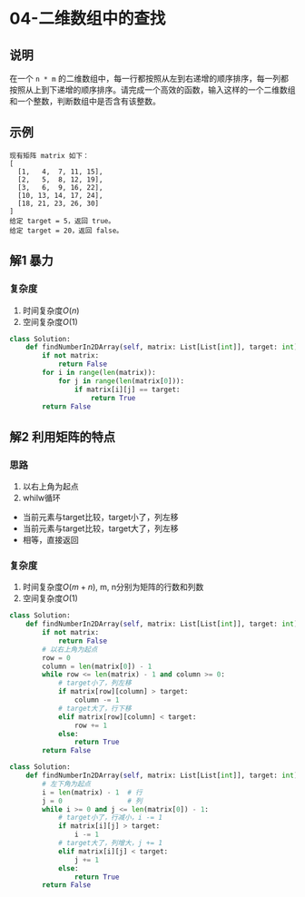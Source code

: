 # 04-二维数组中的查找

## 说明
在一个 `n * m` 的二维数组中，每一行都按照从左到右递增的顺序排序，每一列都按照从上到下递增的顺序排序。请完成一个高效的函数，输入这样的一个二维数组和一个整数，判断数组中是否含有该整数。

## 示例
```
现有矩阵 matrix 如下：
[
  [1,   4,  7, 11, 15],
  [2,   5,  8, 12, 19],
  [3,   6,  9, 16, 22],
  [10, 13, 14, 17, 24],
  [18, 21, 23, 26, 30]
]
给定 target = 5，返回 true。
给定 target = 20，返回 false。
```

## 解1 暴力

### 复杂度
1. 时间复杂度$O(n)$
2. 空间复杂度$O(1)$
```python
class Solution:
    def findNumberIn2DArray(self, matrix: List[List[int]], target: int) -> bool:
        if not matrix:
            return False
        for i in range(len(matrix)):
            for j in range(len(matrix[0])):
                if matrix[i][j] == target:
                    return True
        return False
```

## 解2 利用矩阵的特点

### 思路
1. 以右上角为起点
2. whilw循环
- 当前元素与target比较，target小了，列左移
- 当前元素与target比较，target大了，列左移
- 相等，直接返回

### 复杂度
1. 时间复杂度$O(m+n)$, m, n分别为矩阵的行数和列数
2. 空间复杂度$O(1)$

```python
class Solution:
    def findNumberIn2DArray(self, matrix: List[List[int]], target: int) -> bool:
        if not matrix:
            return False
        # 以右上角为起点
        row = 0
        column = len(matrix[0]) - 1
        while row <= len(matrix) - 1 and column >= 0:
            # target小了，列左移
            if matrix[row][column] > target:
                column -= 1
            # target大了，行下移
            elif matrix[row][column] < target:
                row += 1
            else:
                return True
        return False
```

```python
class Solution:
    def findNumberIn2DArray(self, matrix: List[List[int]], target: int) -> bool:
        # 左下角为起点
        i = len(matrix) - 1  # 行
        j = 0                # 列
        while i >= 0 and j <= len(matrix[0]) - 1:
            # target小了，行减小，i -= 1
            if matrix[i][j] > target:
                i -= 1
            # target大了，列增大，j += 1
            elif matrix[i][j] < target:
                j += 1
            else:
                return True
        return False
```